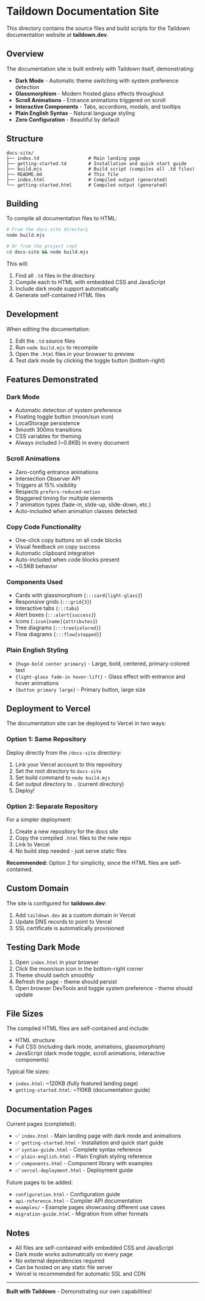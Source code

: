 # Taildown Documentation Site

This directory contains the source files and build scripts for the Taildown documentation website at **taildown.dev**.

## Overview

The documentation site is built entirely with Taildown itself, demonstrating:

- **Dark Mode** - Automatic theme switching with system preference detection
- **Glassmorphism** - Modern frosted glass effects throughout
- **Scroll Animations** - Entrance animations triggered on scroll
- **Interactive Components** - Tabs, accordions, modals, and tooltips
- **Plain English Syntax** - Natural language styling
- **Zero Configuration** - Beautiful by default

## Structure

```
docs-site/
├── index.td                  # Main landing page
├── getting-started.td        # Installation and quick start guide
├── build.mjs                 # Build script (compiles all .td files)
├── README.md                 # This file
├── index.html                # Compiled output (generated)
└── getting-started.html      # Compiled output (generated)
```

## Building

To compile all documentation files to HTML:

```bash
# From the docs-site directory
node build.mjs

# Or from the project root
cd docs-site && node build.mjs
```

This will:
1. Find all `.td` files in the directory
2. Compile each to HTML with embedded CSS and JavaScript
3. Include dark mode support automatically
4. Generate self-contained HTML files

## Development

When editing the documentation:

1. Edit the `.td` source files
2. Run `node build.mjs` to recompile
3. Open the `.html` files in your browser to preview
4. Test dark mode by clicking the toggle button (bottom-right)

## Features Demonstrated

### Dark Mode
- Automatic detection of system preference
- Floating toggle button (moon/sun icon)
- LocalStorage persistence
- Smooth 300ms transitions
- CSS variables for theming
- Always included (~0.8KB) in every document

### Scroll Animations
- Zero-config entrance animations
- Intersection Observer API
- Triggers at 15% visibility
- Respects `prefers-reduced-motion`
- Staggered timing for multiple elements
- 7 animation types (fade-in, slide-up, slide-down, etc.)
- Auto-included when animation classes detected

### Copy Code Functionality
- One-click copy buttons on all code blocks
- Visual feedback on copy success
- Automatic clipboard integration
- Auto-included when code blocks present
- ~0.5KB behavior

### Components Used
- Cards with glassmorphism (`:::card{light-glass}`)
- Responsive grids (`:::grid{3}`)
- Interactive tabs (`:::tabs`)
- Alert boxes (`:::alert{success}`)
- Icons (`:icon[name]{attributes}`)
- Tree diagrams (`:::tree{colored}`)
- Flow diagrams (`:::flow{stepped}`)

### Plain English Styling
- `{huge-bold center primary}` - Large, bold, centered, primary-colored text
- `{light-glass fade-in hover-lift}` - Glass effect with entrance and hover animations
- `{button primary large}` - Primary button, large size

## Deployment to Vercel

The documentation site can be deployed to Vercel in two ways:

### Option 1: Same Repository

Deploy directly from the `/docs-site` directory:

1. Link your Vercel account to this repository
2. Set the root directory to `docs-site`
3. Set build command to `node build.mjs`
4. Set output directory to `.` (current directory)
5. Deploy!

### Option 2: Separate Repository

For a simpler deployment:

1. Create a new repository for the docs site
2. Copy the compiled `.html` files to the new repo
3. Link to Vercel
4. No build step needed - just serve static files

**Recommended:** Option 2 for simplicity, since the HTML files are self-contained.

## Custom Domain

The site is configured for **taildown.dev**:

1. Add `taildown.dev` as a custom domain in Vercel
2. Update DNS records to point to Vercel
3. SSL certificate is automatically provisioned

## Testing Dark Mode

1. Open `index.html` in your browser
2. Click the moon/sun icon in the bottom-right corner
3. Theme should switch smoothly
4. Refresh the page - theme should persist
5. Open browser DevTools and toggle system preference - theme should update

## File Sizes

The compiled HTML files are self-contained and include:
- HTML structure
- Full CSS (including dark mode, animations, glassmorphism)
- JavaScript (dark mode toggle, scroll animations, interactive components)

Typical file sizes:
- `index.html`: ~120KB (fully featured landing page)
- `getting-started.html`: ~110KB (documentation guide)

## Documentation Pages

Current pages (completed):
- ✅ `index.html` - Main landing page with dark mode and animations
- ✅ `getting-started.html` - Installation and quick start guide
- ✅ `syntax-guide.html` - Complete syntax reference  
- ✅ `plain-english.html` - Plain English styling reference
- ✅ `components.html` - Component library with examples
- ✅ `vercel-deployment.html` - Deployment guide

Future pages to be added:
- `configuration.html` - Configuration guide
- `api-reference.html` - Compiler API documentation
- `examples/` - Example pages showcasing different use cases
- `migration-guide.html` - Migration from other formats

## Notes

- All files are self-contained with embedded CSS and JavaScript
- Dark mode works automatically on every page
- No external dependencies required
- Can be hosted on any static file server
- Vercel is recommended for automatic SSL and CDN

---

**Built with Taildown** - Demonstrating our own capabilities!
